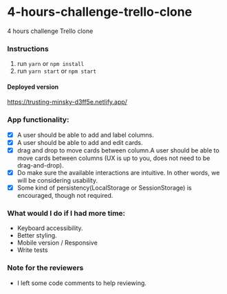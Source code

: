 # 4-hours-challenge-trello-clone

4 hours challenge Trello clone

### Instructions

1. run `yarn` or `npm install`
2. run `yarn start` or `npm start`

#### Deployed version

https://trusting-minsky-d3ff5e.netlify.app/

### App functionality:

- [x] A user should be able to add and label columns.
- [x] A user should be able to add and edit cards.
- [x] drag and drop to move cards between column.A user should be able to move cards between columns (UX is up to you, does not need to be
      drag-and-drop).
- [x] Do make sure the available interactions are intuitive. In other words, we will be considering usability.
- [x] Some kind of persistency(LocalStorage or SessionStorage) is encouraged, though not required.

### What would I do if I had more time:

- Keyboard accessibility.
- Better styling.
- Mobile version / Responsive
- Write tests

### Note for the reviewers

- I left some code comments to help reviewing.
